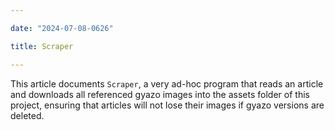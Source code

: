 ```yaml
---

date: "2024-07-08-0626"

title: Scraper

---
```


This article documents `Scraper`, a very ad-hoc program that reads an article and downloads all referenced gyazo images into the assets folder of this project, ensuring that articles will not lose their images if gyazo versions are deleted. 

